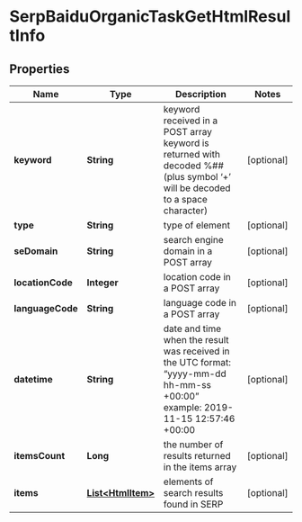 

# SerpBaiduOrganicTaskGetHtmlResultInfo


## Properties

| Name | Type | Description | Notes |
|------------ | ------------- | ------------- | -------------|
|**keyword** | **String** | keyword received in a POST array keyword is returned with decoded %## (plus symbol ‘+’ will be decoded to a space character) |  [optional] |
|**type** | **String** | type of element |  [optional] |
|**seDomain** | **String** | search engine domain in a POST array |  [optional] |
|**locationCode** | **Integer** | location code in a POST array |  [optional] |
|**languageCode** | **String** | language code in a POST array |  [optional] |
|**datetime** | **String** | date and time when the result was received in the UTC format: “yyyy-mm-dd hh-mm-ss +00:00” example: 2019-11-15 12:57:46 +00:00 |  [optional] |
|**itemsCount** | **Long** | the number of results returned in the items array |  [optional] |
|**items** | [**List&lt;HtmlItem&gt;**](HtmlItem.md) | elements of search results found in SERP |  [optional] |



